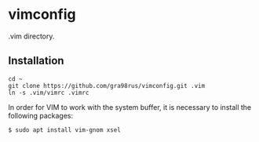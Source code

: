 # vimconfig
.vim directory.

## Installation

```Shell
cd ~
git clone https://github.com/gra98rus/vimconfig.git .vim
ln -s .vim/vimrc .vimrc
```

In order for VIM to work with the system buffer, it is necessary to install the following packages:

```Shell
$ sudo apt install vim-gnom xsel
```
